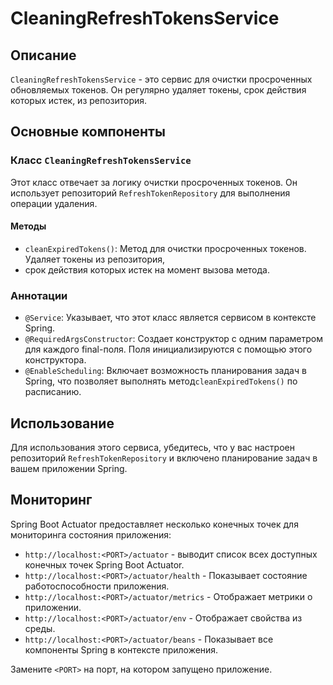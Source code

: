 # CleaningRefreshTokensService

## Описание

`CleaningRefreshTokensService` - это сервис для очистки просроченных обновляемых токенов. 
Он регулярно удаляет токены, срок действия которых истек, из репозитория.

## Основные компоненты

### Класс `CleaningRefreshTokensService`

Этот класс отвечает за логику очистки просроченных токенов. Он использует репозиторий `RefreshTokenRepository` 
для выполнения операции удаления.

#### Методы

- `cleanExpiredTokens()`: Метод для очистки просроченных токенов. Удаляет токены из репозитория, 
- срок действия которых истек на момент вызова метода.

### Аннотации

- `@Service`: Указывает, что этот класс является сервисом в контексте Spring.
- `@RequiredArgsConstructor`: Создает конструктор с одним параметром для каждого final-поля. 
Поля инициализируются с помощью этого конструктора.
- `@EnableScheduling`: Включает возможность планирования задач в Spring, что позволяет выполнять 
метод`cleanExpiredTokens()` по расписанию.

## Использование

Для использования этого сервиса, убедитесь, что у вас настроен репозиторий `RefreshTokenRepository` и включено 
планирование задач в вашем приложении Spring.

## Мониторинг

Spring Boot Actuator предоставляет несколько конечных точек для мониторинга состояния приложения:

- `http://localhost:<PORT>/actuator` - выводит список всех доступных конечных точек Spring Boot Actuator.
- `http://localhost:<PORT>/actuator/health` - Показывает состояние работоспособности приложения.
- `http://localhost:<PORT>/actuator/metrics` - Отображает метрики о приложении.
- `http://localhost:<PORT>/actuator/env` - Отображает свойства из среды.
- `http://localhost:<PORT>/actuator/beans` - Показывает все компоненты Spring в контексте приложения.

Замените `<PORT>` на порт, на котором запущено приложение.